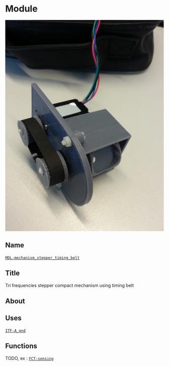 # Module
![](viewme.jpg)

## Name
[`MDL-mechanism_stepper_timing_belt`]()

## Title
Tri frequencies stepper compact mechanism using timing belt

## About

## Uses
[`ITF-A_gnd`](../../interfaces/ITF-A_gnd)

## Functions
TODO, ex : [`FCT-sensing`](../../functions/FCT-sensing)
